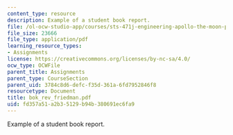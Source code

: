 ```yaml
---
content_type: resource
description: Example of a student book report.
file: /ol-ocw-studio-app/courses/sts-471j-engineering-apollo-the-moon-project-as-a-complex-system-spring-2007/fd357a51a2b35129b94b380691ec6fa9_bok_rev_friedman.pdf
file_size: 23666
file_type: application/pdf
learning_resource_types:
- Assignments
license: https://creativecommons.org/licenses/by-nc-sa/4.0/
ocw_type: OCWFile
parent_title: Assignments
parent_type: CourseSection
parent_uid: 3784c8d6-defc-f35d-361a-6fd7952846f8
resourcetype: Document
title: bok_rev_friedman.pdf
uid: fd357a51-a2b3-5129-b94b-380691ec6fa9
---
```

Example of a student book report.